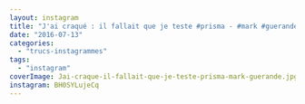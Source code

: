 ```yaml
---
layout: instagram
title: "J'ai craqué : il fallait que je teste #prisma - #mark #guerande"
date: "2016-07-13"
categories: 
  - "trucs-instagrammes"
tags: 
  - "instagram"
coverImage: Jai-craque-il-fallait-que-je-teste-prisma-mark-guerande.jpg
instagram: BH0SYLujeCq
---
```

